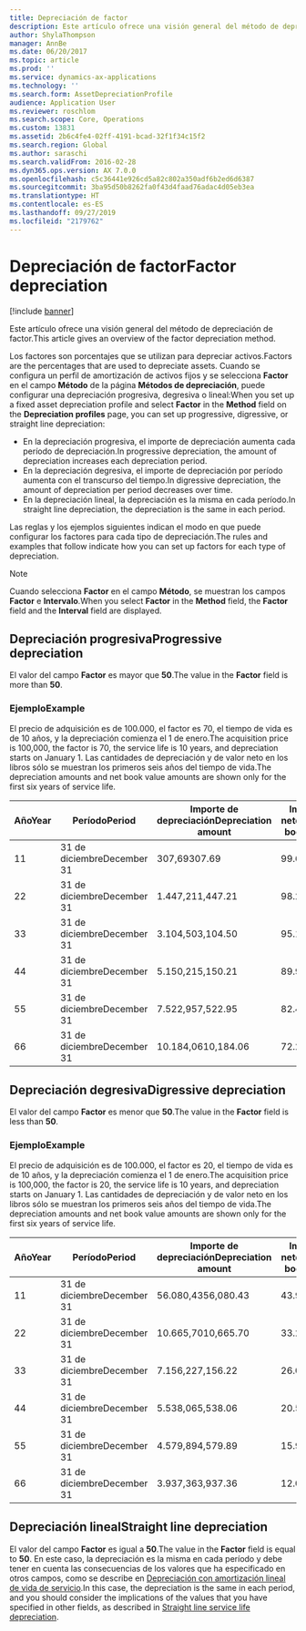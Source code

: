 ```yaml
---
title: Depreciación de factor
description: Este artículo ofrece una visión general del método de depreciación de factor.
author: ShylaThompson
manager: AnnBe
ms.date: 06/20/2017
ms.topic: article
ms.prod: ''
ms.service: dynamics-ax-applications
ms.technology: ''
ms.search.form: AssetDepreciationProfile
audience: Application User
ms.reviewer: roschlom
ms.search.scope: Core, Operations
ms.custom: 13831
ms.assetid: 2b6c4fe4-02ff-4191-bcad-32f1f34c15f2
ms.search.region: Global
ms.author: saraschi
ms.search.validFrom: 2016-02-28
ms.dyn365.ops.version: AX 7.0.0
ms.openlocfilehash: c5c36441e926cd5a82c802a350adf6b2ed6d6387
ms.sourcegitcommit: 3ba95d50b8262fa0f43d4faad76adac4d05eb3ea
ms.translationtype: HT
ms.contentlocale: es-ES
ms.lasthandoff: 09/27/2019
ms.locfileid: "2179762"
---
```

# <a name="factor-depreciation"></a><span data-ttu-id="d5478-103">Depreciación de factor</span><span class="sxs-lookup"><span data-stu-id="d5478-103">Factor depreciation</span></span>

[!include [banner](../includes/banner.md)]

<span data-ttu-id="d5478-104">Este artículo ofrece una visión general del método de depreciación de factor.</span><span class="sxs-lookup"><span data-stu-id="d5478-104">This article gives an overview of the factor depreciation method.</span></span>

<span data-ttu-id="d5478-105">Los factores son porcentajes que se utilizan para depreciar activos.</span><span class="sxs-lookup"><span data-stu-id="d5478-105">Factors are the percentages that are used to depreciate assets.</span></span> <span data-ttu-id="d5478-106">Cuando se configura un perfil de amortización de activos fijos y se selecciona **Factor** en el campo **Método** de la página **Métodos de depreciación**, puede configurar una depreciación progresiva, degresiva o lineal:</span><span class="sxs-lookup"><span data-stu-id="d5478-106">When you set up a fixed asset depreciation profile and select **Factor** in the **Method** field on the **Depreciation profiles** page, you can set up progressive, digressive, or straight line depreciation:</span></span>

-   <span data-ttu-id="d5478-107">En la depreciación progresiva, el importe de depreciación aumenta cada período de depreciación.</span><span class="sxs-lookup"><span data-stu-id="d5478-107">In progressive depreciation, the amount of depreciation increases each depreciation period.</span></span>
-   <span data-ttu-id="d5478-108">En la depreciación degresiva, el importe de depreciación por período aumenta con el transcurso del tiempo.</span><span class="sxs-lookup"><span data-stu-id="d5478-108">In digressive depreciation, the amount of depreciation per period decreases over time.</span></span>
-   <span data-ttu-id="d5478-109">En la depreciación lineal, la depreciación es la misma en cada período.</span><span class="sxs-lookup"><span data-stu-id="d5478-109">In straight line depreciation, the depreciation is the same in each period.</span></span>

<span data-ttu-id="d5478-110">Las reglas y los ejemplos siguientes indican el modo en que puede configurar los factores para cada tipo de depreciación.</span><span class="sxs-lookup"><span data-stu-id="d5478-110">The rules and examples that follow indicate how you can set up factors for each type of depreciation.</span></span> 

> [!NOTE] 
> <span data-ttu-id="d5478-111">Cuando selecciona **Factor** en el campo **Método**, se muestran los campos **Factor** e **Intervalo**.</span><span class="sxs-lookup"><span data-stu-id="d5478-111">When you select **Factor** in the **Method** field, the **Factor** field and the **Interval** field are displayed.</span></span>

## <a name="progressive-depreciation"></a><span data-ttu-id="d5478-112">Depreciación progresiva</span><span class="sxs-lookup"><span data-stu-id="d5478-112">Progressive depreciation</span></span>
<span data-ttu-id="d5478-113">El valor del campo **Factor** es mayor que **50**.</span><span class="sxs-lookup"><span data-stu-id="d5478-113">The value in the **Factor** field is more than **50**.</span></span>

### <a name="example"></a><span data-ttu-id="d5478-114">Ejemplo</span><span class="sxs-lookup"><span data-stu-id="d5478-114">Example</span></span>

<span data-ttu-id="d5478-115">El precio de adquisición es de 100.000, el factor es 70, el tiempo de vida es de 10 años, y la depreciación comienza el 1 de enero.</span><span class="sxs-lookup"><span data-stu-id="d5478-115">The acquisition price is 100,000, the factor is 70, the service life is 10 years, and depreciation starts on January 1.</span></span> <span data-ttu-id="d5478-116">Las cantidades de depreciación y de valor neto en los libros sólo se muestran los primeros seis años del tiempo de vida.</span><span class="sxs-lookup"><span data-stu-id="d5478-116">The depreciation amounts and net book value amounts are shown only for the first six years of service life.</span></span>

| <span data-ttu-id="d5478-117">Año</span><span class="sxs-lookup"><span data-stu-id="d5478-117">Year</span></span> | <span data-ttu-id="d5478-118">Período</span><span class="sxs-lookup"><span data-stu-id="d5478-118">Period</span></span>      | <span data-ttu-id="d5478-119">Importe de depreciación</span><span class="sxs-lookup"><span data-stu-id="d5478-119">Depreciation amount</span></span> | <span data-ttu-id="d5478-120">Importe del valor neto en los libros</span><span class="sxs-lookup"><span data-stu-id="d5478-120">Net book value amount</span></span> |
|------|-------------|---------------------|-----------------------|
| <span data-ttu-id="d5478-121">1</span><span class="sxs-lookup"><span data-stu-id="d5478-121">1</span></span>    | <span data-ttu-id="d5478-122">31 de diciembre</span><span class="sxs-lookup"><span data-stu-id="d5478-122">December 31</span></span> | <span data-ttu-id="d5478-123">307,69</span><span class="sxs-lookup"><span data-stu-id="d5478-123">307.69</span></span>              | <span data-ttu-id="d5478-124">99.692,31</span><span class="sxs-lookup"><span data-stu-id="d5478-124">99,692.31</span></span>             |
| <span data-ttu-id="d5478-125">2</span><span class="sxs-lookup"><span data-stu-id="d5478-125">2</span></span>    | <span data-ttu-id="d5478-126">31 de diciembre</span><span class="sxs-lookup"><span data-stu-id="d5478-126">December 31</span></span> | <span data-ttu-id="d5478-127">1.447,21</span><span class="sxs-lookup"><span data-stu-id="d5478-127">1,447.21</span></span>            | <span data-ttu-id="d5478-128">98.245,10</span><span class="sxs-lookup"><span data-stu-id="d5478-128">98,245.10</span></span>             |
| <span data-ttu-id="d5478-129">3</span><span class="sxs-lookup"><span data-stu-id="d5478-129">3</span></span>    | <span data-ttu-id="d5478-130">31 de diciembre</span><span class="sxs-lookup"><span data-stu-id="d5478-130">December 31</span></span> | <span data-ttu-id="d5478-131">3.104,50</span><span class="sxs-lookup"><span data-stu-id="d5478-131">3,104.50</span></span>            | <span data-ttu-id="d5478-132">95.140,60</span><span class="sxs-lookup"><span data-stu-id="d5478-132">95,140.60</span></span>             |
| <span data-ttu-id="d5478-133">4</span><span class="sxs-lookup"><span data-stu-id="d5478-133">4</span></span>    | <span data-ttu-id="d5478-134">31 de diciembre</span><span class="sxs-lookup"><span data-stu-id="d5478-134">December 31</span></span> | <span data-ttu-id="d5478-135">5.150,21</span><span class="sxs-lookup"><span data-stu-id="d5478-135">5,150.21</span></span>            | <span data-ttu-id="d5478-136">89.990,39</span><span class="sxs-lookup"><span data-stu-id="d5478-136">89,990.39</span></span>             |
| <span data-ttu-id="d5478-137">5</span><span class="sxs-lookup"><span data-stu-id="d5478-137">5</span></span>    | <span data-ttu-id="d5478-138">31 de diciembre</span><span class="sxs-lookup"><span data-stu-id="d5478-138">December 31</span></span> | <span data-ttu-id="d5478-139">7.522,95</span><span class="sxs-lookup"><span data-stu-id="d5478-139">7,522.95</span></span>            | <span data-ttu-id="d5478-140">82.467,44</span><span class="sxs-lookup"><span data-stu-id="d5478-140">82,467.44</span></span>             |
| <span data-ttu-id="d5478-141">6</span><span class="sxs-lookup"><span data-stu-id="d5478-141">6</span></span>    | <span data-ttu-id="d5478-142">31 de diciembre</span><span class="sxs-lookup"><span data-stu-id="d5478-142">December 31</span></span> | <span data-ttu-id="d5478-143">10.184,06</span><span class="sxs-lookup"><span data-stu-id="d5478-143">10,184.06</span></span>           | <span data-ttu-id="d5478-144">72.283,38</span><span class="sxs-lookup"><span data-stu-id="d5478-144">72,283.38</span></span>             |

## <a name="digressive-depreciation"></a><span data-ttu-id="d5478-145">Depreciación degresiva</span><span class="sxs-lookup"><span data-stu-id="d5478-145">Digressive depreciation</span></span>
<span data-ttu-id="d5478-146">El valor del campo **Factor** es menor que **50**.</span><span class="sxs-lookup"><span data-stu-id="d5478-146">The value in the **Factor** field is less than **50**.</span></span>

### <a name="example"></a><span data-ttu-id="d5478-147">Ejemplo</span><span class="sxs-lookup"><span data-stu-id="d5478-147">Example</span></span>

<span data-ttu-id="d5478-148">El precio de adquisición es de 100.000, el factor es 20, el tiempo de vida es de 10 años, y la depreciación comienza el 1 de enero.</span><span class="sxs-lookup"><span data-stu-id="d5478-148">The acquisition price is 100,000, the factor is 20, the service life is 10 years, and depreciation starts on January 1.</span></span> <span data-ttu-id="d5478-149">Las cantidades de depreciación y de valor neto en los libros sólo se muestran los primeros seis años del tiempo de vida.</span><span class="sxs-lookup"><span data-stu-id="d5478-149">The depreciation amounts and net book value amounts are shown only for the first six years of service life.</span></span>

| <span data-ttu-id="d5478-150">Año</span><span class="sxs-lookup"><span data-stu-id="d5478-150">Year</span></span> | <span data-ttu-id="d5478-151">Período</span><span class="sxs-lookup"><span data-stu-id="d5478-151">Period</span></span>      | <span data-ttu-id="d5478-152">Importe de depreciación</span><span class="sxs-lookup"><span data-stu-id="d5478-152">Depreciation amount</span></span> | <span data-ttu-id="d5478-153">Importe del valor neto en los libros</span><span class="sxs-lookup"><span data-stu-id="d5478-153">Net book value amount</span></span> |
|------|-------------|---------------------|-----------------------|
| <span data-ttu-id="d5478-154">1</span><span class="sxs-lookup"><span data-stu-id="d5478-154">1</span></span>    | <span data-ttu-id="d5478-155">31 de diciembre</span><span class="sxs-lookup"><span data-stu-id="d5478-155">December 31</span></span> | <span data-ttu-id="d5478-156">56.080,43</span><span class="sxs-lookup"><span data-stu-id="d5478-156">56,080.43</span></span>           | <span data-ttu-id="d5478-157">43.919,57</span><span class="sxs-lookup"><span data-stu-id="d5478-157">43,919.57</span></span>             |
| <span data-ttu-id="d5478-158">2</span><span class="sxs-lookup"><span data-stu-id="d5478-158">2</span></span>    | <span data-ttu-id="d5478-159">31 de diciembre</span><span class="sxs-lookup"><span data-stu-id="d5478-159">December 31</span></span> | <span data-ttu-id="d5478-160">10.665,70</span><span class="sxs-lookup"><span data-stu-id="d5478-160">10,665.70</span></span>           | <span data-ttu-id="d5478-161">33.253,87</span><span class="sxs-lookup"><span data-stu-id="d5478-161">33,253.87</span></span>             |
| <span data-ttu-id="d5478-162">3</span><span class="sxs-lookup"><span data-stu-id="d5478-162">3</span></span>    | <span data-ttu-id="d5478-163">31 de diciembre</span><span class="sxs-lookup"><span data-stu-id="d5478-163">December 31</span></span> | <span data-ttu-id="d5478-164">7.156,22</span><span class="sxs-lookup"><span data-stu-id="d5478-164">7,156.22</span></span>            | <span data-ttu-id="d5478-165">26.097,65</span><span class="sxs-lookup"><span data-stu-id="d5478-165">26,097.65</span></span>             |
| <span data-ttu-id="d5478-166">4</span><span class="sxs-lookup"><span data-stu-id="d5478-166">4</span></span>    | <span data-ttu-id="d5478-167">31 de diciembre</span><span class="sxs-lookup"><span data-stu-id="d5478-167">December 31</span></span> | <span data-ttu-id="d5478-168">5.538,06</span><span class="sxs-lookup"><span data-stu-id="d5478-168">5,538.06</span></span>            | <span data-ttu-id="d5478-169">20.559,59</span><span class="sxs-lookup"><span data-stu-id="d5478-169">20,559.59</span></span>             |
| <span data-ttu-id="d5478-170">5</span><span class="sxs-lookup"><span data-stu-id="d5478-170">5</span></span>    | <span data-ttu-id="d5478-171">31 de diciembre</span><span class="sxs-lookup"><span data-stu-id="d5478-171">December 31</span></span> | <span data-ttu-id="d5478-172">4.579,89</span><span class="sxs-lookup"><span data-stu-id="d5478-172">4,579.89</span></span>            | <span data-ttu-id="d5478-173">15.979,70</span><span class="sxs-lookup"><span data-stu-id="d5478-173">15,979.70</span></span>             |
| <span data-ttu-id="d5478-174">6</span><span class="sxs-lookup"><span data-stu-id="d5478-174">6</span></span>    | <span data-ttu-id="d5478-175">31 de diciembre</span><span class="sxs-lookup"><span data-stu-id="d5478-175">December 31</span></span> | <span data-ttu-id="d5478-176">3.937,36</span><span class="sxs-lookup"><span data-stu-id="d5478-176">3,937.36</span></span>            | <span data-ttu-id="d5478-177">12.042,34</span><span class="sxs-lookup"><span data-stu-id="d5478-177">12,042.34</span></span>             |

## <a name="straight-line-depreciation"></a><span data-ttu-id="d5478-178">Depreciación lineal</span><span class="sxs-lookup"><span data-stu-id="d5478-178">Straight line depreciation</span></span>
<span data-ttu-id="d5478-179">El valor del campo **Factor** es igual a **50**.</span><span class="sxs-lookup"><span data-stu-id="d5478-179">The value in the **Factor** field is equal to **50**.</span></span> <span data-ttu-id="d5478-180">En este caso, la depreciación es la misma en cada período y debe tener en cuenta las consecuencias de los valores que ha especificado en otros campos, como se describe en [Depreciación con amortización lineal de vida de servicio](straight-line-service-life-depreciation.md).</span><span class="sxs-lookup"><span data-stu-id="d5478-180">In this case, the depreciation is the same in each period, and you should consider the implications of the values that you have specified in other fields, as described in [Straight line service life depreciation](straight-line-service-life-depreciation.md).</span></span>



